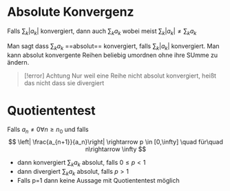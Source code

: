 # Absolute Konvergenz
Falls $\sum_k |a_k|$ konvergiert, dann auch $\sum_k a_k$ wobei meist $\sum_k |a_k| \neq\sum_k a_k$ 

Man sagt dass $\sum_k a_k$ ==absolut== konvergiert, falls $\sum_k |a_k|$ konvergiert. Man kann absolut konvergente Reihen beliebig umordnen ohne ihre SUmme zu ändern.
> [!error] Achtung
> Nur weil eine Reihe nicht absolut konvergiert, heißt das nicht dass sie divergiert

# Quotiententest
Falls $a_n \neq 0 \forall n\geq n_0$ und falls
$$
\left| \frac{a_{n+1}}{a_n}\right| \rightarrow p \in [0,\infty] \quad für\quad n\rightarrow \infty 
$$
- dann konvergiert $\sum_k a_k$ absolut, falls $0\leq p<1$  
- dann divergiert $\sum_k a_k$ absolut, falls $p>1$  
- Falls p=1 dann keine Aussage mit Quotiententest möglich